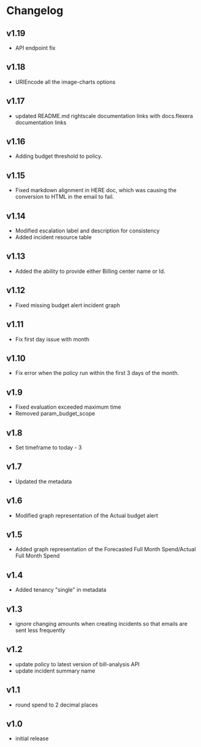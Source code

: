 # Changelog

## v1.19

- API endpoint fix

## v1.18

- URIEncode all the image-charts options

## v1.17

- updated README.md rightscale documentation links with docs.flexera documentation links

## v1.16

- Adding budget threshold to policy.

## v1.15

- Fixed markdown alignment in HERE doc, which was causing the conversion to HTML in the email to fail.

## v1.14

- Modified escalation label and description for consistency
- Added incident resource table

## v1.13

- Added the ability to provide either Billing center name or Id.

## v1.12

- Fixed missing budget alert incident graph

## v1.11

- Fix first day issue with month

## v1.10

- Fix error when the policy run within the first 3 days of the month.

## v1.9

- Fixed evaluation exceeded maximum time
- Removed param_budget_scope

## v1.8

- Set timeframe to today - 3

## v1.7

- Updated the metadata

## v1.6

- Modified graph representation of the Actual budget alert

## v1.5

- Added graph representation of the Forecasted Full Month Spend/Actual Full Month Spend

## v1.4

- Added tenancy "single" in metadata

## v1.3

- ignore changing amounts when creating incidents so that emails are sent less frequently

## v1.2

- update policy to latest version of bill-analysis API
- update incident summary name

## v1.1

- round spend to 2 decimal places

## v1.0

- initial release
